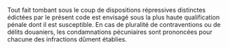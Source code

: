Tout fait tombant sous le coup de dispositions
répressives distinctes édictées par
le présent code est envisagé sous la
plus haute qualification pénale dont il est susceptible.
En cas de pluralité de contraventions ou de délits douaniers, les
condamnations pécuniaires sont prononcées pour chacune des infractions
dûment établies.